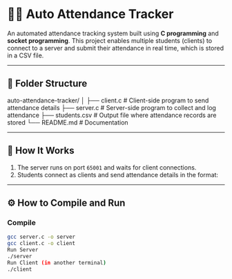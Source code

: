 # 🧑‍💻 Auto Attendance Tracker

An automated attendance tracking system built using **C programming** and **socket programming**. This project enables multiple students (clients) to connect to a server and submit their attendance in real time, which is stored in a CSV file.

---

## 📁 Folder Structure

auto-attendance-tracker/
│
├── client.c # Client-side program to send attendance details
├── server.c # Server-side program to collect and log attendance
├── students.csv # Output file where attendance records are stored
└── README.md # Documentation

---

## 🚀 How It Works

1. The server runs on port `65001` and waits for client connections.
2. Students connect as clients and send attendance details in the format:


---

## ⚙️ How to Compile and Run

### Compile

```bash
gcc server.c -o server
gcc client.c -o client
Run Server
./server
Run Client (in another terminal)
./client
